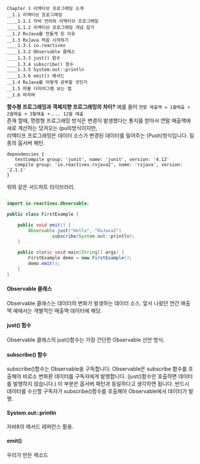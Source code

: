 ```
Chapter 1 리액티브 프로그래밍 소개  
__1.1 리액티브 프로그래밍  
____1.1.1 자바 언어와 리액티브 프로그래밍  
____1.1.2 리액티브 프로그래밍 개념 잡기  
__1.2 RxJava를 만들게 된 이유  
__1.3 RxJava 처음 시작하기  
____1.3.1 io.reactivex  
____1.3.2 Observable 클래스  
____1.3.3 just() 함수  
____1.3.4 subscribe() 함수
____1.3.5 System.out::println
____1.3.6 emit() 메서드
__1.4 RxJava를 어떻게 공부할 것인가
__1.5 마블 다이어그램 보는 법
__1.6 마치며
```

 **함수평 프로그래밍과 객체지향 프로그래밍의 차이?**
 예를 들어
 `연말 매출액 = 1월매출 + 2월매출 + 3월매출 +.... 12월 매출`  
 존재 할때, 명령형 프로그래밍 방식은 변경이 발생했다는 통지를 받아서 연말 매출액에 새로 계산하는 당겨오는 (pull)방식이지만,  
 리액티프 프로그래밍은 데이터 소스가 변경된 데이터를 밀어주는 (Push)방식입니다. 일종의 옵서버 패턴.

 ```
 dependencies {
    testCompile group: 'junit', name: 'junit', version: '4.12'
    compile group: 'io.reactivex.rxjava2', name: 'rxjava', version: '2.1.1'
}
```

위와 같은 서드파트 라이브러리.

```java

import io.reactivex.Observable;

public class FirstExample {

    public void emit() {
        Observable.just("Hello", "RxJava2")
                .subscribe(System.out::println);
    }

    public static void main(String[] args) {
        FirstExample demo = new FirstExample();
        demo.emit();
    }
}

```


#### Observable 클래스

Observable 클래스는 데이터의 변화가 발생하는 데이터 소스. 앞서 나왔던 연간 매출액 예에서는 개별적인 매출액 데이터에 해당.  

#### just() 함수
Observable 클래스의 just()함수는 가장 간단한 Observable 선언 방식.

#### subscribe() 함수
subscribe()함수는 Observable을 구독합니다. Observable은 subscribe 함수를 호출해야 비로소 변화환 데이터를 구독자에게 발행합니다. (just()함수만 호출하면 데이터를 발행하지 않습니다.) 이 부분은 옵서버 패턴과 동일하다고 생각하면 됩니다. 반드시 데이터를 수신할 구독자가 subscribe()함수를 호출해야 Observable에서 데이터가 발행.

#### System.out::println

자바8의 메서드 레퍼런스 활용.

#### emit()
우리가 만든 메소드
